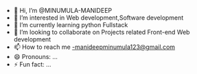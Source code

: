 - 👋 Hi, I’m @MINUMULA-MANIDEEP
- 👀 I’m interested in Web development,Software development
- 🌱 I’m currently learning python Fullstack
- 💞️ I’m looking to collaborate on Projects related Front-end Web development
- 📫 How to reach me -manideepminumula123@gmail.com
- 😄 Pronouns: ...
- ⚡ Fun fact: ...

<!---
MINUMULA-MANIDEEP/MINUMULA-MANIDEEP is a ✨ special ✨ repository because its `README.md` (this file) appears on your GitHub profile.
You can click the Preview link to take a look at your changes.
--->
